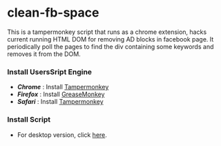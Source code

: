 # clean-fb-space

This is a tampermonkey script that runs as a chrome extension, hacks current running HTML DOM for removing AD blocks in facebook page.
It periodically poll the pages to find the div containing some keywords and removes it from the DOM.

### Install UsersSript Engine

- **_Chrome_** : Install [Tampermonkey](https://chrome.google.com/webstore/detail/tampermonkey/dhdgffkkebhmkfjojejmpbldmpobfkfo)
- **_Firefox_** : Install [GreaseMonkey](https://addons.mozilla.org/en-US/firefox/addon/greasemonkey/)
- **_Safari_** : Install [Tampermonkey](https://safari.tampermonkey.net/tampermonkey.safariextz)

### Install Script

- For desktop version, click [here](https://github.com/houcheng/CleanFBSapce/raw/master/src/cleanFb.user.js).
<!-- Not yet available 
- For android firefox version, click [here](https://github.com/houcheng/CleanFBSapce/raw/master/src/cleanFbMobile.user.js).
-->
